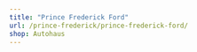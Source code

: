 ```yaml
---
title: "Prince Frederick Ford"
url: /prince-frederick/prince-frederick-ford/
shop: Autohaus
---
```

